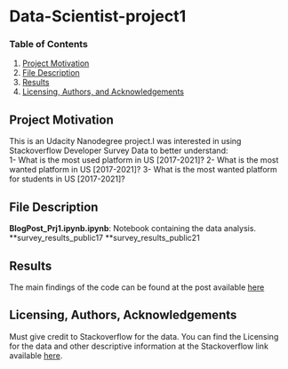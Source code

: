 # Data-Scientist-project1

### Table of Contents

1. [Project Motivation](#motivation)
2. [File Description](#files)
3. [Results](#results)
4. [Licensing, Authors, and Acknowledgements](#licensing)


## Project Motivation <a name="motivation"></a>

This is an Udacity Nanodegree project.I was interested in using Stackoverflow Developer Survey Data to better understand:</br>
 1- What is the most used platform in US [2017-2021]?
 2- What is the most wanted platform in US [2017-2021]?
 3- What is the most wanted platform for students in US [2017-2021]?
 
## File Description <a name="files"></a>

**BlogPost_Prj1.ipynb.ipynb**: Notebook containing the data analysis. </br>
**survey_results_public17
**survey_results_public21

## Results <a name="results"></a>
The main findings of the code can be found at the post available [here](https://usplatforms.blogspot.com/2022/10/most-used-and-wanted-platforms-in-us.html)

## Licensing, Authors, Acknowledgements<a name="licensing"></a>
Must give credit to Stackoverflow for the data. You can find the Licensing for the data and other descriptive information at the Stackoverflow link available [here](https://insights.stackoverflow.com/survey).
